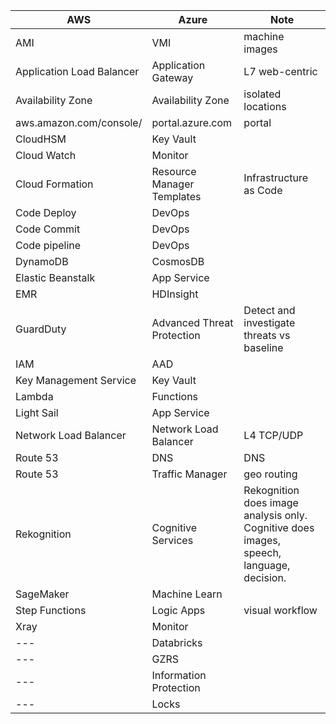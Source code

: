 | AWS	                     | Azure                        | Note                       | 
| ------------------------ | -----------------------------|----------------------------|
| AMI                      | VMI                          | machine images|
| Application Load Balancer| Application Gateway          | L7 web-centric|
| Availability Zone        | Availability Zone            | isolated locations|
| aws.amazon.com/console/  | portal.azure.com             | portal|
| CloudHSM                 | Key Vault                    | |
| Cloud Watch              | Monitor                      | |
| Cloud Formation          | Resource Manager Templates   | Infrastructure as Code|
| Code Deploy              | DevOps                       | |
| Code Commit              | DevOps                       | |
| Code pipeline            | DevOps                       | |
| DynamoDB                 | CosmosDB                     | |
| Elastic Beanstalk        | App Service                  | |
| EMR                      | HDInsight                    | |
| GuardDuty                | Advanced Threat Protection   | Detect and investigate threats vs baseline|
| IAM                      | AAD                          | |
| Key Management Service   | Key Vault                    | |
| Lambda                   | Functions                    | |
| Light Sail               | App Service                  | |
| Network Load Balancer    | Network Load Balancer        | L4 TCP/UDP|
| Route 53                 | DNS                          | DNS|
| Route 53                 | Traffic Manager              | geo routing|
| Rekognition              | Cognitive Services           | Rekognition does image analysis only. Cognitive does images, speech, language, decision. |
| SageMaker                | Machine Learn                | |
| Step Functions           | Logic Apps                   | visual workflow |
| Xray                     | Monitor                      | |
| ---                      | Databricks                   | |
| ---                      | GZRS                         | |
| ---                      | Information Protection       | |
| ---                      | Locks                        | |
